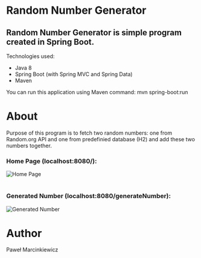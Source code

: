 # Random Number Generator
## Random Number Generator is simple program created in Spring Boot.

Technologies used:
- Java 8
- Spring Boot (with Spring MVC and Spring Data)
- Maven

You can run this application using Maven command:
mvn spring-boot:run

# About
Purpose of this program is to fetch two random numbers: one from Random.org API and one from predefinied database (H2) and add these two numbers together.

### Home Page (localhost:8080/):  
![Home Page](https://i.ibb.co/Hnrhc2G/Adnotacja-2020-03-04-225543.png)  
<br />

### Generated Number (localhost:8080/generateNumber):  
![Generated Number](https://i.ibb.co/Z2n4N6C/Generated-Number.png)  

# Author
Paweł Marcinkiewicz
